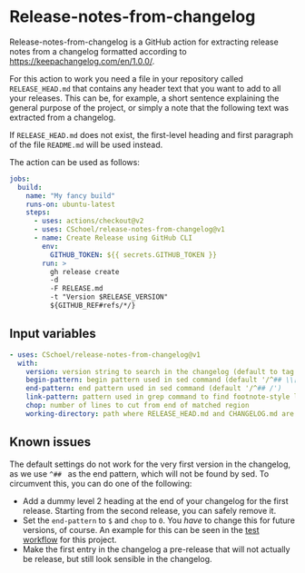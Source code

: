 # Release-notes-from-changelog

Release-notes-from-changelog is a GitHub action for extracting release notes from a changelog formatted according to https://keepachangelog.com/en/1.0.0/.

For this action to work you need a file in your repository called `RELEASE_HEAD.md` that contains any header text that you want to add to all your releases.
This can be, for example, a short sentence explaining the general purpose of the project, or simply a note that the following text was extracted from a changelog.

If `RELEASE_HEAD.md` does not exist, the first-level heading and first paragraph of the file `README.md` will be used instead.

The action can be used as follows:

```yaml
jobs:
  build:
    name: "My fancy build"
    runs-on: ubuntu-latest
    steps:
      - uses: actions/checkout@v2
      - uses: CSchoel/release-notes-from-changelog@v1
      - name: Create Release using GitHub CLI
        env:
          GITHUB_TOKEN: ${{ secrets.GITHUB_TOKEN }}
        run: >
          gh release create
          -d
          -F RELEASE.md
          -t "Version $RELEASE_VERSION"
          ${GITHUB_REF#refs/*/}
```

## Input variables

```yaml
- uses: CSchoel/release-notes-from-changelog@v1
  with:
    version: version string to search in the changelog (default to tag without leading v)
    begin-pattern: begin pattern used in sed command (default '/^## \\[${RELEASE_VERSION}\\]/')
    end-pattern: end pattern used in sed command (default '/^## /')
    link-pattern: pattern used in grep command to find footnote-style link for version (default '^\\[${RELEASE_VERSION}\\]:')
    chop: number of lines to cut from end of matched region
    working-directory: path where RELEASE_HEAD.md and CHANGELOG.md are found and where RELEASE.md is placed
```

## Known issues

The default settings do not work for the very first version in the changelog, as we use `^## ` as the end pattern, which will not be found by sed.
To circumvent this, you can do one of the following:

* Add a dummy level 2 heading at the end of your changelog for the first release. Starting from the second release, you can safely remove it.
* Set the `end-pattern` to `$` and `chop` to `0`. You *have* to change this for future versions, of course. An example for this can be seen in the [test workflow](.github/workflows/test.yml) for this project.
* Make the first entry in the changelog a pre-release that will not actually be release, but still look sensible in the changelog.